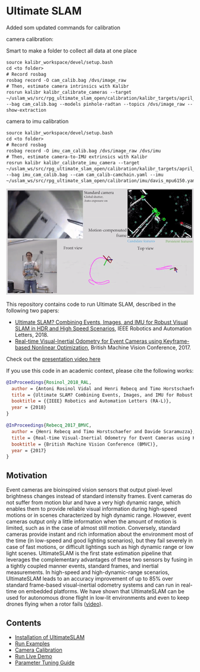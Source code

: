 # Ultimate SLAM

Added som updated commands for calibration

camera calibration:

Smart to make a folder to collect all data at one place
```
source kalibr_workspace/devel/setup.bash
cd <to folder>
# Record rosbag
rosbag record -O cam_calib.bag /dvs/image_raw
# Then, estimate camera intrinsics with Kalibr
rosrun kalibr kalibr_calibrate_cameras --target ~/uslam_ws/src/rpg_ultimate_slam_open/calibration/kalibr_targets/april_5x4.yaml --bag cam_calib.bag --models pinhole-radtan --topics /dvs/image_raw --show-extraction
```

camera to imu calibration
```
source kalibr_workspace/devel/setup.bash
cd <to folder>
# Record rosbag
rosbag record -O imu_cam_calib.bag /dvs/image_raw /dvs/imu
# Then, estimate camera-to-IMU extrinsics with Kalibr
rosrun kalibr kalibr_calibrate_imu_camera --target ~/uslam_ws/src/rpg_ultimate_slam_open/calibration/kalibr_targets/april_5x4.yaml --bag imu_cam_calib.bag --cam cam_calib-camchain.yaml --imu ~/uslam_ws/src/rpg_ultimate_slam_open/calibration/imu/davis_mpu6150.yaml
```




<p align="center">
    <a href="https://youtu.be/0hDGFFJQfmA">
        <img src="./resources/lasso.gif" alt="UltimateSlam"/>
    </a>
</p>

This repository contains code to run Ultimate SLAM, described in the following two papers:  
- [Ultimate SLAM? Combining Events, Images, and IMU for Robust Visual SLAM in HDR and High Speed Scenarios](http://rpg.ifi.uzh.ch/docs/RAL18_VidalRebecq.pdf), IEEE Robotics and Automation Letters, 2018.
- [Real-time Visual-Inertial Odometry for Event Cameras using Keyframe-based Nonlinear Optimization](http://rpg.ifi.uzh.ch/docs/BMVC17_Rebecq.pdf), British Machine Vision Conference, 2017.

Check out the [presentation video here](https://youtu.be/0hDGFFJQfmA)

If you use this code in an academic context, please cite the following works:

```bibtex
@InProceedings{Rosinol_2018_RAL,
  author = {Antoni Rosinol Vidal and Henri Rebecq and Timo Horstschaefer and Davide Scaramuzza},
  title = {Ultimate SLAM? Combining Events, Images, and IMU for Robust Visual SLAM in HDR and High Speed Scenarios},
  booktitle = {{IEEE} Robotics and Automation Letters (RA-L)},
  year = {2018}
}
```

```bibtex
@InProceedings{Rebecq_2017_BMVC,
  author = {Henri Rebecq and Timo Horstschaefer and Davide Scaramuzza},
  title = {Real-time Visual-Inertial Odometry for Event Cameras using Keyframe-based Nonlinear Optimization},
  booktitle = {British Machine Vision Conference (BMVC)},
  year = {2017}
}
```
## Motivation
Event cameras are bioinspired vision sensors that output pixel-level brightness changes instead of standard intensity frames. Event cameras do not suffer from motion blur and have a very high dynamic range, which enables them to provide reliable visual information during high-speed motions or in scenes characterized by high dynamic range. However, event cameras output only a little information when the amount of motion is limited, such as in the case of almost still motion. Conversely, standard cameras provide instant and rich information about the environment most of the time (in low-speed and good lighting scenarios), but they fail severely in case of fast motions, or difficult lightings such as high dynamic range or low light scenes. UltimateSLAM is the first state estimation pipeline that leverages the complementary advantages of these two sensors by fusing in a tightly coupled manner events, standard frames, and inertial measurements. In high-speed and high-dynamic-range scenarios, UltimateSLAM leads to an accuracy improvement of up to 85% over standard frame-based visual-inertial odometry systems and can run in real-time on embedded platforms. We have shown that UltimateSLAM can be used for autonomous drone flight in low-lit environments and even to keep drones flying when a rotor fails ([video](https://youtu.be/Ww8u0KH7Ugs)).

## Contents
- [Installation of UltimateSLAM](docs/Installation-of-UltimateSLAM.md)
- [Run Examples](docs/Run-Examples.md)
- [Camera Calibration](docs/Camera-Calibration.md)
- [Run Live Demo](docs/Run-Live-Demo.md)
- [Parameter Tuning Guide](docs/Parameter-Tuning-Guide.md) 
